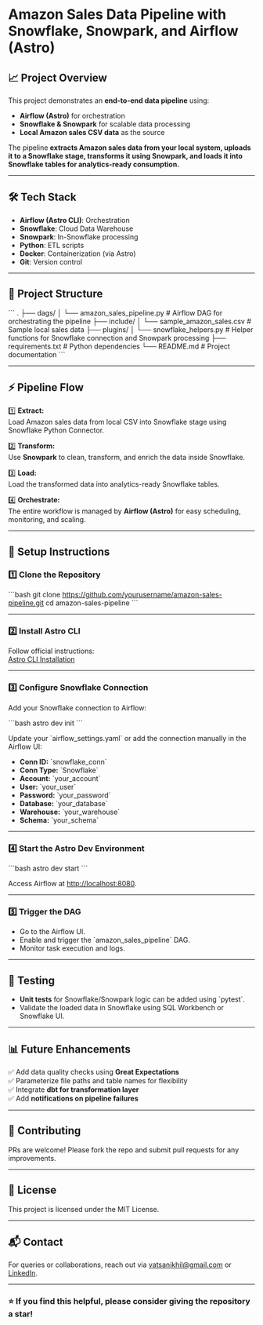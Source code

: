 
# Amazon Sales Data Pipeline with Snowflake, Snowpark, and Airflow (Astro)

## 📈 Project Overview

This project demonstrates an **end-to-end data pipeline** using:

- **Airflow (Astro)** for orchestration
- **Snowflake & Snowpark** for scalable data processing
- **Local Amazon sales CSV data** as the source

The pipeline **extracts Amazon sales data from your local system, uploads it to a Snowflake stage, transforms it using Snowpark, and loads it into Snowflake tables for analytics-ready consumption.**

---

## 🛠️ Tech Stack

- **Airflow (Astro CLI)**: Orchestration
- **Snowflake**: Cloud Data Warehouse
- **Snowpark**: In-Snowflake processing
- **Python**: ETL scripts
- **Docker**: Containerization (via Astro)
- **Git**: Version control

---

## 📂 Project Structure

\`\`\`
.
├── dags/
│   └── amazon_sales_pipeline.py        # Airflow DAG for orchestrating the pipeline
├── include/
│   └── sample_amazon_sales.csv         # Sample local sales data
├── plugins/
│   └── snowflake_helpers.py            # Helper functions for Snowflake connection and Snowpark processing
├── requirements.txt                    # Python dependencies
└── README.md                           # Project documentation
\`\`\`

---

## ⚡ Pipeline Flow

1️⃣ **Extract:**  
Load Amazon sales data from local CSV into Snowflake stage using Snowflake Python Connector.

2️⃣ **Transform:**  
Use **Snowpark** to clean, transform, and enrich the data inside Snowflake.

3️⃣ **Load:**  
Load the transformed data into analytics-ready Snowflake tables.

4️⃣ **Orchestrate:**  
The entire workflow is managed by **Airflow (Astro)** for easy scheduling, monitoring, and scaling.

---

## 🚀 Setup Instructions

### 1️⃣ Clone the Repository

\`\`\`bash
git clone https://github.com/yourusername/amazon-sales-pipeline.git
cd amazon-sales-pipeline
\`\`\`

---

### 2️⃣ Install Astro CLI

Follow official instructions:  
[Astro CLI Installation](https://docs.astronomer.io/astro/cli/install-cli)

---

### 3️⃣ Configure Snowflake Connection

Add your Snowflake connection to Airflow:

\`\`\`bash
astro dev init
\`\`\`

Update your \`airflow_settings.yaml\` or add the connection manually in the Airflow UI:

- **Conn ID:** \`snowflake_conn\`
- **Conn Type:** \`Snowflake\`
- **Account:** \`your_account\`
- **User:** \`your_user\`
- **Password:** \`your_password\`
- **Database:** \`your_database\`
- **Warehouse:** \`your_warehouse\`
- **Schema:** \`your_schema\`

---

### 4️⃣ Start the Astro Dev Environment

\`\`\`bash
astro dev start
\`\`\`

Access Airflow at [http://localhost:8080](http://localhost:8080).

---

### 5️⃣ Trigger the DAG

- Go to the Airflow UI.
- Enable and trigger the \`amazon_sales_pipeline\` DAG.
- Monitor task execution and logs.

---

## 🧪 Testing

- **Unit tests** for Snowflake/Snowpark logic can be added using \`pytest\`.
- Validate the loaded data in Snowflake using SQL Workbench or Snowflake UI.

---

## 📊 Future Enhancements

✅ Add data quality checks using **Great Expectations**  
✅ Parameterize file paths and table names for flexibility  
✅ Integrate **dbt for transformation layer**  
✅ Add **notifications on pipeline failures**  

---

## 🤝 Contributing

PRs are welcome! Please fork the repo and submit pull requests for any improvements.

---

## 📝 License

This project is licensed under the MIT License.

---

## 📬 Contact

For queries or collaborations, reach out via [vatsanikhil@gmail.com](mailto:vatsanikhil@gmail.com) or [LinkedIn](https://www.linkedin.com/in/nikhil-vatsa-29960517b/).

---

### ⭐ If you find this helpful, please consider giving the repository a star!
